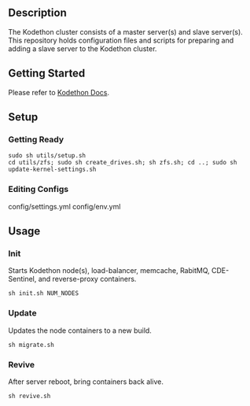 ## Description

The Kodethon cluster consists of a master server(s) and slave server(s). This repository holds configuration files and scripts for preparing and adding a slave server to the Kodethon cluster.

## Getting Started

Please refer to <a href="https://docs.kodethon.com/advanced/custom.html" target="blank">Kodethon Docs</a>.

## Setup

### Getting Ready
```
sudo sh utils/setup.sh
cd utils/zfs; sudo sh create_drives.sh; sh zfs.sh; cd ..; sudo sh update-kernel-settings.sh
```

### Editing Configs
config/settings.yml
config/env.yml


## Usage

### Init
Starts Kodethon node(s), load-balancer, memcache, RabitMQ, CDE-Sentinel, and reverse-proxy containers.
``` 
sh init.sh NUM_NODES
```

### Update
Updates the node containers to a new build.
```
sh migrate.sh
```

### Revive
After server reboot, bring containers back alive.
```
sh revive.sh
```
